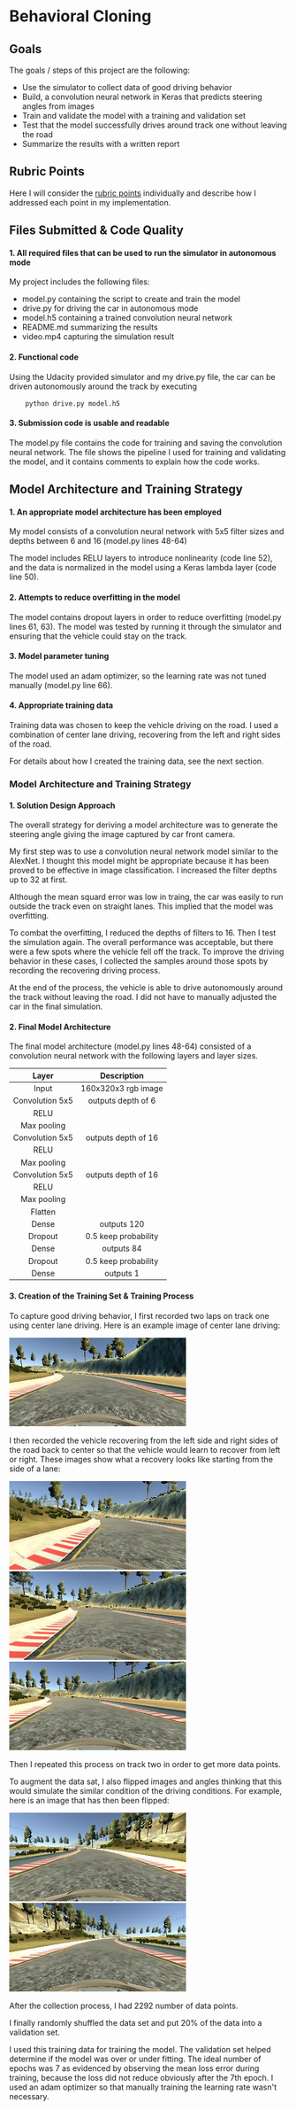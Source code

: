 # **Behavioral Cloning** 

## Goals

The goals / steps of this project are the following:
* Use the simulator to collect data of good driving behavior
* Build, a convolution neural network in Keras that predicts steering angles from images
* Train and validate the model with a training and validation set
* Test that the model successfully drives around track one without leaving the road
* Summarize the results with a written report


## Rubric Points

Here I will consider the [rubric points](https://review.udacity.com/#!/rubrics/432/view) individually and describe how I addressed each point in my implementation.  


## Files Submitted & Code Quality

#### 1. All required files that can be used to run the simulator in autonomous mode

My project includes the following files:
* model.py containing the script to create and train the model
* drive.py for driving the car in autonomous mode
* model.h5 containing a trained convolution neural network 
* README.md summarizing the results
* video.mp4 capturing the simulation result

#### 2. Functional code
Using the Udacity provided simulator and my drive.py file, the car can be driven autonomously around the track by executing 
```Sheel
    python drive.py model.h5
```

#### 3. Submission code is usable and readable

The model.py file contains the code for training and saving the convolution neural network. The file shows the pipeline I used for training and validating the model, and it contains comments to explain how the code works.


## Model Architecture and Training Strategy

#### 1. An appropriate model architecture has been employed

My model consists of a convolution neural network with 5x5 filter sizes and depths between 6 and 16 (model.py lines 48-64) 

The model includes RELU layers to introduce nonlinearity (code line 52), and the data is normalized in the model using a Keras lambda layer (code line 50). 

#### 2. Attempts to reduce overfitting in the model

The model contains dropout layers in order to reduce overfitting (model.py lines 61, 63). The model was tested by running it through the simulator and ensuring that the vehicle could stay on the track.

#### 3. Model parameter tuning

The model used an adam optimizer, so the learning rate was not tuned manually (model.py line 66).

#### 4. Appropriate training data

Training data was chosen to keep the vehicle driving on the road. I used a combination of center lane driving, recovering from the left and right sides of the road.

For details about how I created the training data, see the next section. 

### Model Architecture and Training Strategy

#### 1. Solution Design Approach

The overall strategy for deriving a model architecture was to generate the steering angle giving the image captured by car front camera.

My first step was to use a convolution neural network model similar to the AlexNet. I thought this model might be appropriate because it has been proved to be effective in image classification. I increased the filter depths up to 32 at first.

Although the mean squard error was low in traing, the car was easily to run outside the track even on straight lanes. This implied that the model was overfitting. 

To combat the overfitting, I reduced the depths of filters to 16. Then I test the simulation again. The overall performance was acceptable, but there were a few spots where the vehicle fell off the track. To improve the driving behavior in these cases, I collected the samples around those spots by recording the recovering driving process.

At the end of the process, the vehicle is able to drive autonomously around the track without leaving the road. I did not have to manually adjusted the car in the final simulation.

#### 2. Final Model Architecture

The final model architecture (model.py lines 48-64) consisted of a convolution neural network with the following layers and layer sizes.

| Layer         		|     Description	        					| 
|:---------------------:|:---------------------------------------------:| 
| Input					| 160x320x3 rgb image   						| 
| Convolution 5x5		| outputs depth of 6							|
| RELU					|												|
| Max pooling			|												|
| Convolution 5x5	    | outputs depth of 16							|
| RELU					|												|
| Max pooling			|												|
| Convolution 5x5	    | outputs depth of 16							|
| RELU					|												|
| Max pooling			|												|
| Flatten 				|												|
| Dense					| outputs 120									|
| Dropout				| 0.5 keep probability 							|
| Dense					| outputs 84									|
| Dropout				| 0.5 keep probability 							|
| Dense					| outputs 1										|


#### 3. Creation of the Training Set & Training Process

To capture good driving behavior, I first recorded two laps on track one using center lane driving. Here is an example image of center lane driving:

![center](images/center.jpg)

I then recorded the vehicle recovering from the left side and right sides of the road back to center so that the vehicle would learn to recover from left or right. These images show what a recovery looks like starting from the side of a lane:

![recover1](images/recover1.jpg)
![recover2](images/recover2.jpg)
![recover3](images/recover3.jpg)

Then I repeated this process on track two in order to get more data points.

To augment the data sat, I also flipped images and angles thinking that this would simulate the similar condition of the driving conditions. For example, here is an image that has then been flipped:

![flip1](images/flip1.jpg)
![flip2](images/flip2.jpg)

After the collection process, I had 2292 number of data points.


I finally randomly shuffled the data set and put 20% of the data into a validation set. 

I used this training data for training the model. The validation set helped determine if the model was over or under fitting. The ideal number of epochs was 7 as evidenced by observing the mean loss error during training, because the loss did not reduce obviously after the 7th epoch. I used an adam optimizer so that manually training the learning rate wasn't necessary.
